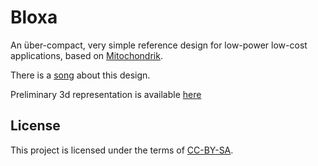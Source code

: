 # Bloxa
An über-compact, very simple reference design for low-power low-cost applications, based on [Mitochondrik](https://zubax.com/products/mitochondrik).

There is a [song](https://youtu.be/LXELFcq5qJE?t=44) about this design.

Preliminary 3d representation is available [here](https://a360.co/2KY81mj)

## License

This project is licensed under the terms of [CC-BY-SA](https://creativecommons.org/licenses/by-sa/3.0/).
